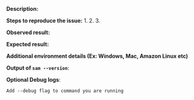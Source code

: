 <!--

Before reporting a new issue, make sure we don't have any duplicates already open or closed by
searching the issues list. If there is a duplicate, re-open or add a comment to the
existing issue instead of creating a new one. If you are reporting a bug,
make sure to include relevant information asked below to help with debugging.

## GENERAL HELP QUESTIONS ##
Github Issues is for bug reports and feature requests. If you have general support
questions, the following locations are a good place:

- Slack channel (#samdev): https://awssamopensource.splashthat.com/
- Post a question in StackOverflow  with "aws-sam-cli" tag

-->

**Description:**

<!-- Briefly describe the problem you are facing -->

**Steps to reproduce the issue:**
1.
2.
3.

**Observed result:**

**Expected result:**

**Additional environment details (Ex: Windows, Mac, Amazon Linux etc)**

**Output of `sam --version`**:

**Optional Debug logs**:

`Add --debug flag to command you are running`
